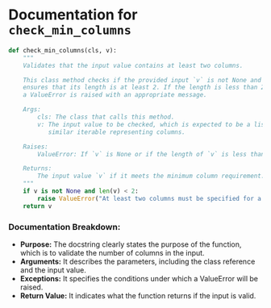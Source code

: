 # Documentation for `check_min_columns`

```python
def check_min_columns(cls, v):
    """
    Validates that the input value contains at least two columns.

    This class method checks if the provided input `v` is not None and 
    ensures that its length is at least 2. If the length is less than 2, 
    a ValueError is raised with an appropriate message.

    Args:
        cls: The class that calls this method.
        v: The input value to be checked, which is expected to be a list or 
           similar iterable representing columns.

    Raises:
        ValueError: If `v` is None or if the length of `v` is less than 2.

    Returns:
        The input value `v` if it meets the minimum column requirement.
    """
    if v is not None and len(v) < 2:
        raise ValueError("At least two columns must be specified for a correlation matrix.")
    return v
``` 

### Documentation Breakdown:
- **Purpose:** The docstring clearly states the purpose of the function, which is to validate the number of columns in the input.
- **Arguments:** It describes the parameters, including the class reference and the input value.
- **Exceptions:** It specifies the conditions under which a ValueError will be raised.
- **Return Value:** It indicates what the function returns if the input is valid.